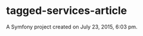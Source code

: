 tagged-services-article
=======================

A Symfony project created on July 23, 2015, 6:03 pm.
